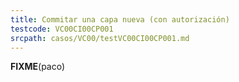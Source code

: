 ```yaml
---
title: Commitar una capa nueva (con autorización)
testcode: VC00CI00CP001
srcpath: casos/VC00/testVC00CI00CP001.md
---
```



**FIXME**(paco)
